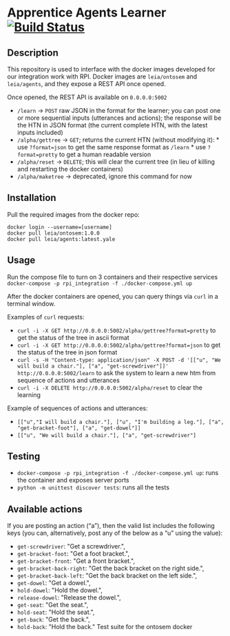 # Apprentice Agents Learner [![Build Status](https://travis-ci.org/ScazLab/rpi_integration.svg?branch=master)](https://travis-ci.org/ScazLab/rpi_integration)

## Description

This repository is used to interface with the docker images developed for our integration work with RPI. Docker images are `leia/ontosem` and `leia/agents`, and they expose a REST API once opened.

Once opened, the REST API is available on `0.0.0.0:5002`

   * `/learn` -> `POST` raw JSON in the format for the learner; you can post one or more sequential inputs (utterances and actions); the response will be the HTN in JSON format (the current complete HTN, with the latest inputs included)
   * `/alpha/gettree` -> `GET`; returns the current HTN (without modifying it):
         * use `?format=json` to get the same response format as `/learn`
         * use `?format=pretty` to get a human readable version
   * `/alpha/reset` -> `DELETE`; this will clear the current tree (in lieu of killing and restarting the docker containers)
   * `/alpha/maketree` -> deprecated, ignore this command for now

## Installation

Pull the required images from the docker repo:

```
docker login --username=[username]
docker pull leia/ontosem:1.0.0
docker pull leia/agents:latest.yale
```

## Usage

Run the compose file to turn on 3 containers and their respective services `docker-compose -p rpi_integration -f ./docker-compose.yml up`

After the docker containers are opened, you can query things via `curl` in a terminal window.

Examples of `curl` requests:

 * `curl -i -X GET http://0.0.0.0:5002/alpha/gettree?format=pretty` to get the status of the tree in ascii format
 * `curl -i -X GET http://0.0.0.0:5002/alpha/gettree?format=json` to get the status of the tree in json format
 * `curl -s -H "Content-type: application/json" -X POST -d '[["u", "We will build a chair."], ["a", "get-screwdriver"]]' http://0.0.0.0:5002/learn` to ask the system to learn a new htm from sequence of actions and utterances
 * `curl -i -X DELETE http://0.0.0.0:5002/alpha/reset` to clear the learning

Example of sequences of actions and utterances:

 * `[["u","I will build a chair."], ["u", "I'm building a leg."], ["a", "get-bracket-foot"], ["a", "get-dowel"]]`
 * `[["u", "We will build a chair."], ["a", "get-screwdriver"]`

## Testing

- `docker-compose -p rpi_integration -f ./docker-compose.yml up`: runs the container and exposes server ports
- `python -m unittest discover tests`: runs all the tests

## Available actions

If you are posting an action (“a”), then the valid list includes the following keys (you can, alternatively, post any of the below as a “u” using the value):

 * `get-screwdriver`: "Get a screwdriver.",
 * `get-bracket-foot`: "Get a foot bracket.",
 * `get-bracket-front`: "Get a front bracket.",
 * `get-bracket-back-right`: "Get the back bracket on the right side.",
 * `get-bracket-back-left`: "Get the back bracket on the left side.",
 * `get-dowel`: "Get a dowel.",
 * `hold-dowel`: "Hold the dowel.",
 * `release-dowel`: "Release the dowel.",
 * `get-seat`: "Get the seat.",
 * `hold-seat`: "Hold the seat.",
 * `get-back`: "Get the back.",
 * `hold-back`: "Hold the back."
Test suite for the ontosem docker
